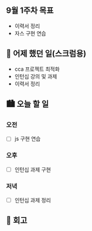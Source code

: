 ## 9월 1주차 목표

- 이력서 정리
- 자스 구현 연습

## 🌃 어제 했던 일(스크럼용)

- cca 프로젝트 최적화
- 인턴십 강의 및 과제
- 이력서 정리

## 🏙️ 오늘 할 일

### 오전

- [ ] js 구현 연습

### 오후

- [ ] 인턴십 과제 구현

### 저녁

- [ ] 인턴십 과제 정리

## 🌆 회고
